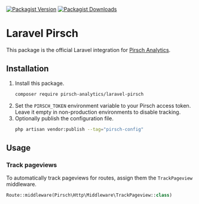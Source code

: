 [![Packagist Version](https://img.shields.io/packagist/v/pirsch-analytics/laravel-pirsch)](https://packagist.org/packages/pirsch-analytics/laravel-pirsch)
[![Packagist Downloads](https://img.shields.io/packagist/dt/pirsch-analytics/laravel-pirsch)](https://packagist.org/packages/pirsch-analytics/laravel-pirsch/stats)

# Laravel Pirsch

This package is the official Laravel integration for [Pirsch Analytics](https://pirsch.io).

## Installation

1. Install this package.
    ```bash
    composer require pirsch-analytics/laravel-pirsch
    ```
2. Set the `PIRSCH_TOKEN` environment variable to your Pirsch access token. Leave it empty in non-production environments to disable tracking.
3. Optionally publish the configuration file.
    ```bash
    php artisan vendor:publish --tag="pirsch-config"
    ```

## Usage

### Track pageviews

To automatically track pageviews for routes, assign them the `TrackPageview` middleware.

```php
Route::middleware(Pirsch\Http\Middleware\TrackPageview::class)
```
